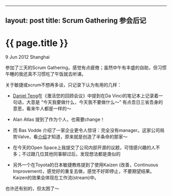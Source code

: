 
---
layout: post
title: Scrum Gathering 参会后记
---

{{ page.title }}
================

<p class="meta">9 Jun 2012 Shanghai </p>

参加了三天的Scrum Gathering，感觉有点疲倦；虽然中午有丰盛的自助，但习惯午睡的我还真不习惯吃了午饭就去听课。

关于敏捷或scrum不想再多谈，只记录下认为有用的几样：

+ [Daniel Teng](http://www.danielteng.com/)在《激活您的回顾会议》中提到在Da Vinci的笔记本上记录着一句话，大意是 “今天我要做什么，今天我不要做什么～” 有点吾日三省吾身的意思，看来牛人都是一样的～

+ Alan Atlas 提到了作为个人，也需要change！

+ 而 Bas Vodde 介绍了一家企业更令人惊讶：完全没有manager。这家公司局势Valve，看[介绍](http://blog.jobbole.com/19390/)才知道，原来就是创造了半条命的那家～

+ 在今天的Open Space上我提交了公司内部开源的议题，可惜感兴趣的人不多；不过跟几位其他同事聊过后，发现想法都是类似的

+ 另外一个在Toyota的日本敏捷教练提到了使用Kaizen (改善，Continuous Improvement)，感觉好的重复去做，感觉不好即停止，不要期望结果。Kaizen的效果会体现在工作流(stream)中。

也许还有别的，但太困了～
